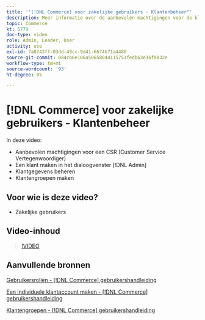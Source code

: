 ```yaml
---
title: '"[!DNL Commerce] voor zakelijke gebruikers - Klantenbeheer"'
description: Meer informatie over de aanbevolen machtigingen voor de klantenservice en het maken van een klant in de [!DNL Admin], het beheren van klanteninformatie, en het creëren van klantengroepen.
topic: Commerce
kt: 5779
doc-type: video
role: Admin, Leader, User
activity: use
exl-id: 7a0743ff-03dd-49cc-9d41-6674b71a4480
source-git-commit: 084cb6e106a50658044115751fedb63e36f8832e
workflow-type: tm+mt
source-wordcount: '93'
ht-degree: 0%

---
```


# [!DNL Commerce] voor zakelijke gebruikers - Klantenbeheer

In deze video:

- Aanbevolen machtigingen voor een CSR (Customer Service Vertegenwoordiger)
- Een klant maken in het dialoogvenster [!DNL Admin]
- Klantgegevens beheren
- Klantengroepen maken

## Voor wie is deze video?

- Zakelijke gebruikers

## Video-inhoud

>[!VIDEO](https://video.tv.adobe.com/v/36189?quality=12&learn=on)

## Aanvullende bronnen

[Gebruikersrollen - [!DNL Commerce] gebruikershandleiding](https://docs.magento.com/user-guide/system/permissions-user-roles.html)

[Een individuele klantaccount maken - [!DNL Commerce] gebruikershandleiding](https://docs.magento.com/user-guide/customers/account-create.html)

[Klantengroepen - [!DNL Commerce] gebruikershandleiding](https://docs.magento.com/user-guide/customers/customer-groups.html)
